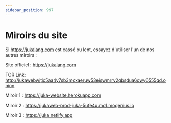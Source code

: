 ```yaml
---
sidebar_position: 997
---
```


# Miroirs du site

Si https://jukalang.com est cassé ou lent, essayez d'utiliser l'un de nos autres miroirs :

Site officiel : https://jukalang.com

TOR Link: http://jukawebwjtic5aa4y7sb3mcxaeruw53ejswmrrv2qbsdua6owy6555qd.onion

Miroir 1 : https://juka-website.herokuapp.com

Miroir 2 : https://jukaweb-prod-juka-5ufe4u.mo1.mogenius.io

Miroir 3 : https://juka.netlify.app